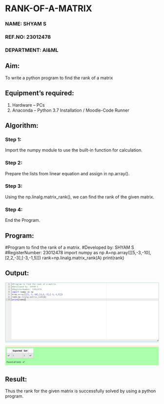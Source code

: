 # RANK-OF-A-MATRIX
### NAME: SHYAM S
### REF.NO: 23012478
### DEPARTMENT: AI&ML
## Aim:
To write a python program to find the rank of a matrix
## Equipment’s required:
1. 	Hardware – PCs
2. 	Anaconda – Python 3.7 Installation / Moodle-Code Runner
## Algorithm:
### Step 1:
Import the numpy module to use the built-in function for calculation.  
### Step 2:
Prepare the lists from linear equation and assign in np.array().
### Step 3:
Using the np.linalg.matrix_rank(), we can find the rank of the given matrix.
### Step 4:
End the Program.
## Program:

#Program to find the rank of a matrix.
#Developed by: SHYAM S
#RegisterNumber: 23012478
import numpy as np
A=np.array([[5,-3,-10],[2,2,-3],[-3,-1,5]])
rank=np.linalg.matrix_rank(A)
print(rank)
## Output:
![Alt text](<Screenshot 2023-12-13 195040.png>)
## Result:
Thus the rank for the given matrix is successfully solved by  using a python program.

